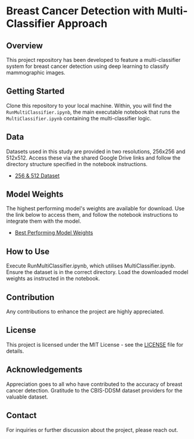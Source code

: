 # Breast Cancer Detection with Multi-Classifier Approach

## Overview
This project repository has been developed to feature a multi-classifier system for breast cancer detection using deep learning to classify mammographic images.

## Getting Started
Clone this repository to your local machine. Within, you will find the `RunMultiClassifier.ipynb`, the main executable notebook that runs the `MultiClassifier.ipynb` containing the multi-classifier logic.

## Data
Datasets used in this study are provided in two resolutions, 256x256 and 512x512. Access these via the shared Google Drive links and follow the directory structure specified in the notebook instructions.

- [256 & 512 Dataset](https://drive.google.com/file/d/1Lv7J1UpfxsfK8TPxUyzZ9wlCy82IiS_4/view?usp=sharing)

## Model Weights
The highest performing model's weights are available for download. Use the link below to access them, and follow the notebook instructions to integrate them with the model.

- [Best Performing Model Weights](https://drive.google.com/file/d/1Tf_fD87Btakk4TOty54YQtKy1lWhIuOI/view?usp=sharing)

## How to Use
Execute RunMultiClassifier.ipynb, which utilises MultiClassifier.ipynb.
Ensure the dataset is in the correct directory.
Load the downloaded model weights as instructed in the notebook.

## Contribution
Any contributions to enhance the project are highly appreciated.

## License
This project is licensed under the MIT License - see the [LICENSE](https://github.com/SeanBaek111/Breast-Cancer-Detection/blob/main/LICENSE) file for details.

## Acknowledgements
Appreciation goes to all who have contributed to the accuracy of breast cancer detection.
Gratitude to the CBIS-DDSM dataset providers for the valuable dataset.

## Contact
For inquiries or further discussion about the project, please reach out.
